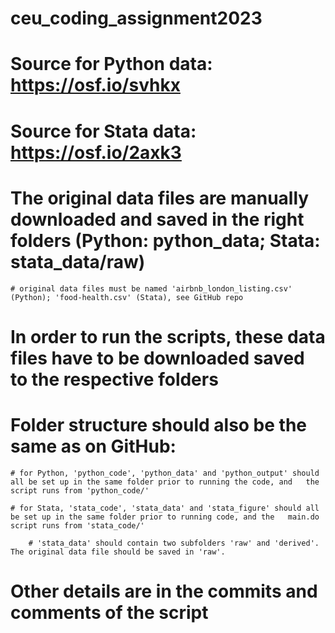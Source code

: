 # ceu_coding_assignment2023

# Source for Python data: https://osf.io/svhkx
# Source for Stata data: https://osf.io/2axk3

# The original data files are manually downloaded and saved in the right folders (Python: python_data; Stata: stata_data/raw)

	# original data files must be named 'airbnb_london_listing.csv' (Python); 'food-health.csv' (Stata), see GitHub repo

# In order to run the scripts, these data files have to be downloaded saved to the respective folders

# Folder structure should also be the same as on GitHub:

	# for Python, 'python_code', 'python_data' and 'python_output' should all be set up in the same folder prior to running the code, and 	the script runs from 'python_code/'

	# for Stata, 'stata_code', 'stata_data' and 'stata_figure' should all be set up in the same folder prior to running code, and the 	main.do script runs from 'stata_code/'
		
		# 'stata_data' should contain two subfolders 'raw' and 'derived'. The original data file should be saved in 'raw'.

# Other details are in the commits and comments of the script
